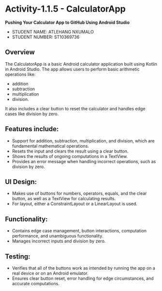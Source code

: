 # Activity-1.1.5 - CalculatorApp 
**Pushing Your Calculator App to GitHub Using Android Studio**

- STUDENT NAME: ATLEHANG NXUMALO
- STUDENT NUMBER: ST10369736 


## Overview

The CalculatorApp is a basic Android calculator application built using Kotlin in Android Studio. The app allows users to perform basic arithmetic operations like:
- addition
- subtraction
- multiplication
- division.

It also includes a clear button to reset the calculator and handles edge cases like division by zero.

## Features include: 
- Support for addition, subtraction, multiplication, and division, which are fundamental mathematical operations.
- Resets the input and clears the result using a clear button.
- Shows the results of ongoing computations in a TextView.
- Provides an error message when handling incorrect operations, such as division by zero.

 ## UI Design:
 - Makes use of buttons for numbers, operators, equals, and the clear button, as well as a TextView for calculating results.
 - For layout, either a ConstraintLayout or a LinearLayout is used.

 ## Functionality:
 - Contains edge case management, button interactions, computation performance, and unambiguous functionality.
 - Manages incorrect inputs and division by zero.

 ## Testing: 
 - Verifies that all of the buttons work as intended by running the app on a real device or on an Android emulator.
 - Ensures clear button reset, error handling for edge circumstances, and accurate computations.
 

